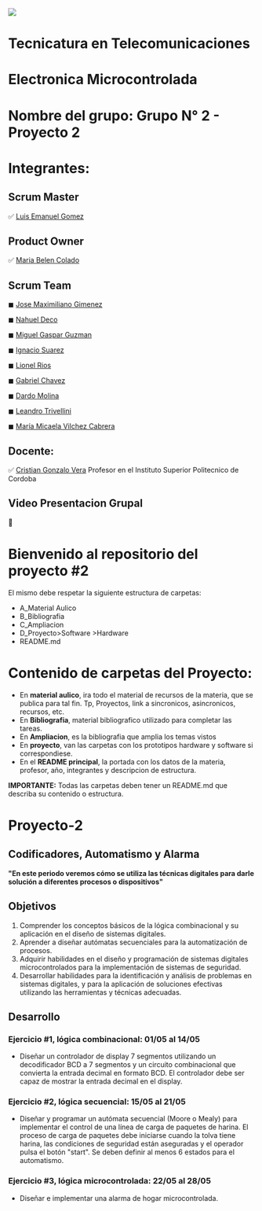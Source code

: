 <img src="https://github-production-user-asset-6210df.s3.amazonaws.com/86580762/237179645-e4bb6ff9-0bb5-441d-a98f-a4a6a53577e6.jpg">

# **Tecnicatura en Telecomunicaciones**

# **Electronica Microcontrolada**

# **Nombre del grupo: Grupo N° 2 - Proyecto 2**

# **Integrantes:** 

## Scrum Master

✅ <a href="https://github.com/emma22xt">Luis Emanuel Gomez</a>

## Product Owner

✅ <a href="https://github.com/MariaBelen1">Maria Belen Colado</a>

## Scrum Team

◼ <a href="https://github.com/Maxg8704">Jose Maximiliano Gimenez</a>

◼ <a href="https://github.com/NahuelDe">Nahuel Deco</a>

◼ <a href="https://github.com/MrGuz2022">Miguel Gaspar Guzman</a> 

◼ <a href="https://github.com/suarezignacio">Ignacio Suarez</a> 

◼ <a href="https://github.com/RiosLionel">Lionel Rios</a> 

◼ <a href="https://github.com/GabiChavez23">Gabriel Chavez</a> 

◼ <a href="https://github.com/777dem27med03-125">Dardo Molina</a> 

◼ <a href="https://github.com/Leantrivellini">Leandro Trivellini</a>

◼ <a href="https://github.com/MicaelaVilchez">María Micaela Vilchez Cabrera</a>

## Docente: 

✅ <a href="https://github.com/Gona79">Cristian Gonzalo Vera</a> Profesor en el Instituto Superior Politecnico de Cordoba 

## Video Presentacion Grupal

🎥  

# Bienvenido al repositorio del proyecto #2  
El mismo debe respetar la siguiente estructura de carpetas:   

* A_Material Aulico  
* B_Bibliografia  
* C_Ampliacion  
* D_Proyecto>Software
            >Hardware     
* README.md  

# Contenido de carpetas del Proyecto:  
* En **material aulico**, ira todo el material de recursos de la materia, que se publica para tal fin. Tp, Proyectos, link a sincronicos, asincronicos, recursos, etc.  
* En **Bibliografia**, material bibliografico utilizado para completar las tareas.   
* En **Ampliacion**, es la bibliografia que amplia los temas vistos  
* En **proyecto**, van las carpetas con los prototipos hardware y software si correspondiese.   
* En el **README principal**, la portada con los datos de la materia, profesor, año, integrantes y descripcion de estructura.   

**IMPORTANTE:** Todas las carpetas deben tener un README.md que describa su contenido o estructura.   

# Proyecto-2

## Codificadores, Automatismo y Alarma

**"En este periodo veremos cómo se utiliza las técnicas digitales para darle solución a diferentes procesos o dispositivos"**  

## Objetivos
1. Comprender los conceptos básicos de la lógica combinacional y su aplicación en el diseño de sistemas digitales. 
2. Aprender a diseñar autómatas secuenciales para la automatización de procesos.
3. Adquirir habilidades en el diseño y programación de sistemas digitales microcontrolados para la implementación de sistemas de seguridad.
4. Desarrollar habilidades para la identificación y análisis de problemas en sistemas digitales, y para la aplicación de soluciones efectivas utilizando las herramientas y técnicas adecuadas.

## Desarrollo

### Ejercicio #1, lógica combinacional:                                                     01/05 al 14/05
* Diseñar un controlador de display 7 segmentos utilizando un decodificador BCD a 7 segmentos y un circuito combinacional que convierta la entrada decimal en formato BCD. El controlador debe ser capaz de mostrar la entrada decimal en el display.

### Ejercicio #2, lógica secuencial:                                                        15/05 al 21/05
* Diseñar y programar un autómata secuencial (Moore o Mealy) para implementar el control de una línea de carga de paquetes de harina. El proceso de carga de paquetes debe iniciarse cuando la tolva tiene harina, las condiciones de seguridad están aseguradas y el operador pulsa el botón "start". Se deben definir al menos 6 estados para el automatismo.

### Ejercicio #3, lógica microcontrolada:                                                   22/05 al 28/05 
* Diseñar e implementar una alarma de hogar microcontrolada.



